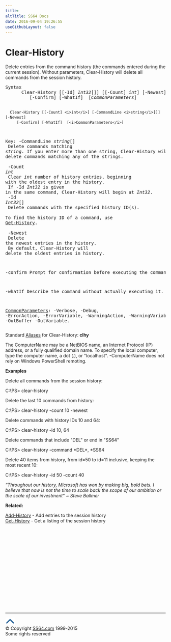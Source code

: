 ```yaml
---
title:
altTitle: SS64 Docs
date: 2016-09-04 19:26:55
useGithubLayout: false
---
```

<!-- #BeginLibraryItem "/Library/head_ps.lbi" --><!-- #EndLibraryItem --><h1>Clear-History</h1> 
<p> Delete entries from the command history (the commands entered during the current session). Without parameters, Clear-History will delete all commands from the session history.</p>
<pre>Syntax
      Clear-History [[-Id] <i>Int32</i>[]] [[-Count] <i>int</i>] [-Newest]
         [-Confirm] [-WhatIf]  [<i>CommonParameters</i>]

      Clear-History [[-Count] <i>int</i>] [-CommandLine <i>string</i>[]] [-Newest]
         [-Confirm] [-WhatIf]  [<i>CommonParameters</i>]

Key:
   -CommandLine <i>string</i>[]<br>       Delete commands matching <i>string</i>. If you enter more than one string, 
       Clear-History will delete commands matching any of the strings.<br>        <br>   -Count <i>int</i><br>       Clear <i>int</i> number of  history entries, beginning with the oldest entry
       in the history.<br>       If -Id <i>Int32</i> is given in the same command, Clear-History will begin at <i>Int32</i>.
<br>   -Id <i>Int32</i>[]<br>       Delete commands with the specified history ID(s).<br>       To find the history ID of a command, use <a href="get-history.html">Get-History</a>.<br>        <br>   -Newest<br>       Delete the newest entries in the history.<br>       By default, Clear-History will delete the oldest entries in history.

   -confirm
       Prompt for confirmation before executing the command.

   -whatIf
       Describe the command without actually executing it.

   <a href="common.html">CommonParameters</a>:
       -Verbose, -Debug, -ErrorAction, -ErrorVariable, -WarningAction, -WarningVariable,
       -OutBuffer -OutVariable.</pre>
<p>Standard <a href="get-alias.html">Aliases</a> for Clear-History: <span class="code"><b>clhy</b></span></p>
<p>The ComputerName may be a NetBIOS name, an Internet Protocol (IP) address, or a fully qualified domain name. To specify the local computer, type the computer name, a dot (.), or "localhost". <span class="code">-ComputerName</span>  does not rely on Windows PowerShell remoting. </p>
<p><b>Examples</b></p>
<p>Delete all commands from the session history:</p>
<p><span class="code">C:\PS&gt; clear-history</span></p>
<p>Delete the last 10 commands from history:</p>
<p><span class="code">C:\PS&gt; clear-history -count 10 -newest </span></p>
<p>Delete  commands with history IDs 10 and 64:</p>
<p><span class="code">C:\PS&gt; clear-history -id 10, 64</span></p>
<p>Delete commands that include "DEL" or end in "SS64"</p>
<p><span class="code">C:\PS&gt; clear-history -command *DEL*, *SS64</span></p>
<p>Delete 40 items from history, from id=50 to id=11 inclusive, keeping the most recent 10: </p>
<p><span class="code">C:\PS&gt; clear-history -id 50 -count 40 </span></p>
<p class="quote"><i>“Throughout our history, Microsoft has won by making big, bold bets. I believe that now is not the time to scale back the scope of our ambition or the scale of our investment” ~ Steve Ballmer</i></p>
<p><b>Related:</b></p>
<p>  <a href="add-history.html">Add-History</a> - Add entries to the session history<br>
<a href="get-history.html">Get-History</a> - Get a listing of the session history</p><!-- #BeginLibraryItem "/Library/foot_ps.lbi" --><p>
<!-- PowerShell300 -->
<ins class="adsbygoogle" style="display:inline-block;width:300px;height:250px" data-ad-client="ca-pub-6140977852749469" data-ad-slot="6253539900"></ins>
<script>
(adsbygoogle = window.adsbygoogle || []).push({});
</script></p>
<hr>
<div id="bl" class="footer"><a href="clear-history.html#"><img src="../images/top.png" width="30" height="22" alt="Back to the Top"></a></div>
<div id="br" class="footer, tagline">© Copyright <a href="http://ss64.com/">SS64.com</a> 1999-2015<br>
Some rights reserved</div><!-- #EndLibraryItem -->

